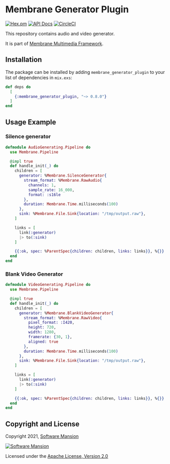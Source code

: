 # Membrane Generator Plugin

[![Hex.pm](https://img.shields.io/hexpm/v/membrane_generator_plugin.svg)](https://hex.pm/packages/membrane_generator_plugin)
[![API Docs](https://img.shields.io/badge/api-docs-yellow.svg?style=flat)](https://hexdocs.pm/membrane_generator_plugin)
[![CircleCI](https://circleci.com/gh/membraneframework/membrane_generator_plugin.svg?style=svg)](https://circleci.com/gh/membraneframework/membrane_generator_plugin)

This repository contains audio and video generator.

It is part of [Membrane Multimedia Framework](https://membraneframework.org).

## Installation

The package can be installed by adding `membrane_generator_plugin` to your list of dependencies in `mix.exs`:

```elixir
def deps do
  [
	{:membrane_generator_plugin, "~> 0.8.0"}
  ]
end
```

## Usage Example

### Silence generator
```elixir
defmodule AudioGenerating.Pipeline do
  use Membrane.Pipeline

  @impl true
  def handle_init(_) do
    children = [
      generator: %Membrane.SilenceGenerator{
        stream_format: %Membrane.RawAudio{
          channels: 1,
          sample_rate: 16_000,
          format: :s16le
        },
        duration: Membrane.Time.milliseconds(100)
      },
      sink: %Membrane.File.Sink{location: "/tmp/output.raw"},
    ]

    links = [
      link(:generator)
      |> to(:sink)
    ]

    {{:ok, spec: %ParentSpec{children: children, links: links}}, %{}}
  end
end
```

### Blank Video Generator
```elixir
defmodule VideoGenerating.Pipeline do
  use Membrane.Pipeline

  @impl true
  def handle_init(_) do
    children = [
      generator: %Membrane.BlankVideoGenerator{
        stream_format: %Membrane.RawVideo{
          pixel_format: :I420,
          height: 720,
          width: 1280,
          framerate: {30, 1},
          aligned: true
        },
        duration: Membrane.Time.milliseconds(100)
      },
      sink: %Membrane.File.Sink{location: "/tmp/output.raw"},
    ]

    links = [
      link(:generator)
      |> to(:sink)
    ]

    {{:ok, spec: %ParentSpec{children: children, links: links}}, %{}}
  end
end
```

## Copyright and License

Copyright 2021, [Software Mansion](https://swmansion.com/?utm_source=git&utm_medium=readme&utm_campaign=membrane_generator_plugin)

[![Software Mansion](https://logo.swmansion.com/logo?color=white&variant=desktop&width=200&tag=membrane-github)](https://swmansion.com/?utm_source=git&utm_medium=readme&utm_campaign=membrane_generator_plugin)

Licensed under the [Apache License, Version 2.0](LICENSE)
